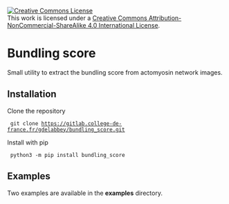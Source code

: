 
<a rel="license" href="http://creativecommons.org/licenses/by-nc-sa/4.0/"><img alt="Creative Commons License" style="border-width:0" src="https://i.creativecommons.org/l/by-nc-sa/4.0/88x31.png" /></a><br />This work is licensed under a <a rel="license" href="http://creativecommons.org/licenses/by-nc-sa/4.0/">Creative Commons Attribution-NonCommercial-ShareAlike 4.0 International License</a>.

# Bundling score
Small utility to extract the bundling score from actomyosin network images.

## Installation
Clone the repository

<code> git clone https://gitlab.college-de-france.fr/gdelabbey/bundling_score.git</code>

Install with pip

<code> python3 -m pip install bundling_score</code>


## Examples
Two examples are available in the **examples** directory.